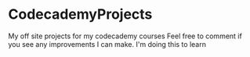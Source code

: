 # CodecademyProjects
My off site projects for my codecademy courses
Feel free to comment if you see any improvements I can make.
I'm doing this to learn
